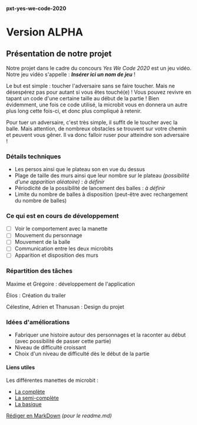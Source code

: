 #### pxt-yes-we-code-2020 ####

# Version ALPHA #

## Présentation de notre projet ##

Notre projet dans le cadre du concours _Yes We Code 2020_ est un jeu vidéo. Notre jeu vidéo s'appelle : **_Insérer ici un nom de jeu_** !

Le but est simple : toucher l'adversaire sans se faire toucher. Mais ne désespérez pas pour autant si vous êtes touché(e) ! Vous pouvez revivre en tapant un code d'une certaine taille au début de la partie ! Bien évidemment, une fois ce code utilisé, la microbit vous en donnera un autre plus long cette fois-ci, et donc plus compliqué à retenir.

Pour tuer un adversaire, c'est très simple, il suffit de le toucher avec la balle. Mais attention, de nombreux obstacles se trouvent sur votre chemin et peuvent vous gêner. Il va donc falloir ruser pour atteindre son adversaire !

### Détails techniques ###

 - Les persos ainsi que le plateau son en vue du dessus
 - Plage de taille des murs ainsi que leur nombre sur le plateau _(possibilité d'une apparition aléatoire)_ : _à définir_
 - Périodicité de la possibilité de lancement des balles : _à définir_
 - Limite du nombre de balles à disposition (peut-être avec rechargement du nombre de balles)
 

### Ce qui est en cours de développement ###

- [ ] Voir le comportement avec la manette
- [ ] Mouvement du personnage
- [ ] Mouvement de la balle
- [ ] Communication entre les deux microbits
- [ ] Apparition et disposition des murs

### Répartition des tâches ###

Maxime et Grégoire : développement de l'application

Élios : Création du trailer

Célestine, Adrien et Thanusan : Design du projet

### Idées d'améliorations ###

 - Fabriquer une histoire autour des personnages et la raconter au début (avec possibilité de passer cette partie)
 - Niveau de difficulté croissant
 - Choix d'un niveau de difficulté dès le début de la partie


#### Liens utiles ####

Les différentes manettes de microbit :
 - [La complète](https://www.kubii.fr/microbit/2245-bit-commander-pour-micro-bit-kubii-8438524612430.html)
 - [La semi-complète](https://www.kubii.fr/microbit/2183-joystick-bit-pour-micro-bit-kubii-3272496010949.html)
 - [La basique](https://www.kubii.fr/microbit/2200-module-gamepad-pour-micro-bit-kubii-3272496011144.html)

[Rédiger en MarkDown](https://openclassrooms.com/fr/courses/1304236-redigez-en-markdown) _(pour le readme.md)_

